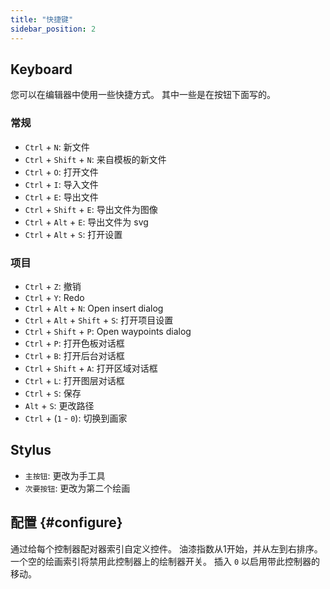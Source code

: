 ```yaml
---
title: "快捷键"
sidebar_position: 2
---
```



## Keyboard

您可以在编辑器中使用一些快捷方式。 其中一些是在按钮下面写的。

### 常规

* `Ctrl` + `N`: 新文件
* `Ctrl` + `Shift` + `N`: 来自模板的新文件
* `Ctrl` + `O`: 打开文件
* `Ctrl` + `I`: 导入文件
* `Ctrl` + `E`: 导出文件
* `Ctrl` + `Shift` + `E`: 导出文件为图像
* `Ctrl` + `Alt` + `E`: 导出文件为 svg
* `Ctrl` + `Alt` + `S`: 打开设置

### 项目

* `Ctrl` + `Z`: 撤销
* `Ctrl` + `Y`: Redo
* `Ctrl` + `Alt` + `N`: Open insert dialog
* `Ctrl` + `Alt` + `Shift` + `S`: 打开项目设置
* `Ctrl` + `Shift` + `P`: Open waypoints dialog
* `Ctrl` + `P`: 打开色板对话框
* `Ctrl` + `B`: 打开后台对话框
* `Ctrl` + `Shift` + `A`: 打开区域对话框
* `Ctrl` + `L`: 打开图层对话框
* `Ctrl` + `S`: 保存
* `Alt` + `S`: 更改路径
* `Ctrl` + (`1` - `0`): 切换到画家

## Stylus

* `主按钮`: 更改为手工具
* `次要按钮`: 更改为第二个绘画

## 配置 {#configure}

通过给每个控制器配对器索引自定义控件。 油漆指数从1开始，并从左到右排序。 一个空的绘画索引将禁用此控制器上的绘制器开关。 插入 `0` 以启用带此控制器的移动。
